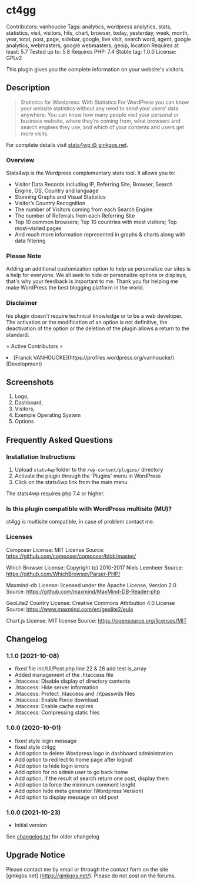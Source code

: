 # ct4gg
Contributors: vanhoucke
Tags: analytics, wordpress analytics, stats, statistics, visit, visitors, hits, chart, browser, today, yesterday, week, month, year, total, post, page, sidebar, google, live visit, search word, agent, google analytics, webmasters, google webmasters, geoip, location
Requires at least: 5.7
Tested up to: 5.8
Requires PHP: 7.4
Stable tag: 1.0.0
License: GPLv2

This plugin gives you the complete information on your website's visitors.

## Description
> Statistics for Wordpress:
With Statistics  For WordPress you can know your website statistics without any need to send your users’ data anywhere. You can know how many people visit your personal or business website, where they’re coming from, what browsers and search engines they use, and which of your contents and users get more visits.

For complete details visit [stats4wp @ ginkgos.net](https://ginkgos.net/plugin/stats4wp/).

### Overview
Stats4wp is the Wordpress complementary stats tool. It allows you to:

* Visitor Data Records including IP, Referring Site, Browser, Search Engine, OS, Country and language
* Stunning Graphs and Visual Statistics
* Visitor’s Country Recognition
* The number of Visitors coming from each Search Engine
* The number of Referrals from each Referring Site
* Top 10 common browsers; Top 10 countries with most visitors; Top most-visited pages
* And much more information represented in graphs & charts along with data filtering

### Please Note
Adding an additional customization option to help us personalize our sites is a help for everyone. We all seek to hide or personalize options or displays; that's why your feedback is important to me. Thank you for helping me make WordPress the best blogging platform in the world.

### Disclaimer
his plugin doesn't require technical knowledge or to be a web developer. The activation or the modification of an option is not definitive, the deactivation of the option or the deletion of the plugin allows a return to the standard.

= Active Contributors =
<li>[Franck VANHOUCKE](https://profiles.wordpress.org/vanhoucke/) (Development)</li>

## Screenshots

1. Logo,
2. Dashboard,
3. Visitors,
4. Exemple Operating System
5. Options

## Frequently Asked Questions

### Installation Instructions
1. Upload `stats4wp` folder to the `/wp-content/plugins/` directory
2. Activate the plugin through the 'Plugins' menu in WordPress
3. Click on the stats4wp link from the main menu

The stats4wp requires php 7.4 or higher.

### Is this plugin compatible with WordPress multisite (MU)?
ct4gg is multisite compatible, in case of problem contact me.


### Licenses

Composer
License: MIT License 
Source: https://github.com/composer/composer/blob/master/

Which Browser
License: Copyright (c) 2010-2017 Niels Leenheer
Source: https://github.com/WhichBrowser/Parser-PHP/

Maxmind-db
License: licensed under the Apache License, Version 2.0
Source: https://github.com/maxmind/MaxMind-DB-Reader-php

GeoLite2 Country
License: Creative Commons Attribution 4.0 License 
Source: https://www.maxmind.com/en/geolite2/eula

Chart.js
License: MIT license
Source: https://opensource.org/licenses/MIT

## Changelog

### 1.1.0 (2021-10-08)

* fixed file inc/Ui/Post.php line 22 & 28 add test is_array
* Added management of the .htaccess file
* .htaccess: Disable display of directory contents
* .htaccess: Hide server information
* .htaccess: Protect .htaccess and .htpasswds files
* .htaccess: Enable Force download
* .htaccess: Enable cache expires
* .htaccess: Compressing static files

### 1.0.0 (2020-10-01)

* fixed style login message
* fixed style ct4gg
* Add option to delete Wordpress logo in dashboard administration
* Add option to redirect to home page after logout
* Add option to hide login errors
* Add option for no admin user to go back home
* Add option, if the result of search return one post, display them
* Add option to force the minimum comment lenght
* Add option hide meta generator (Wordpress Version)
* Add option to display message on old post 

### 1.0.0 (2021-10-23)
* Initial version

See [changelog.txt](https://plugins.svn.wordpress.org/stats4wp/trunk/changelog.txt) for older changelog

## Upgrade Notice

Please contact me by email or through the contact form on the site [ginkgos.net] (https://ginkgos.net/). Please do not post on the forums.